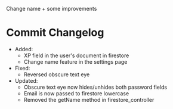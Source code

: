 Change name + some improvements

# Commit Changelog
- Added:
    - XP field in the user's document in firestore
    - Change name feature in the settings page
- Fixed:
    - Reversed obscure text eye
- Updated:
    - Obscure text eye now hides/unhides both password fields
    - Email is now passed to firestore lowercase
    - Removed the getName method in firestore_controller